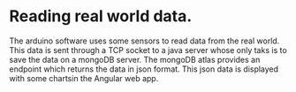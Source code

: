 # Reading real world data.

The arduino software uses some sensors to read data from the real world. This data is sent through a TCP socket to a java server whose only taks is to save the data on a mongoDB server. The mongoDB atlas provides an endpoint which returns the data in json format. This json data is displayed with some chartsin the Angular web app.


